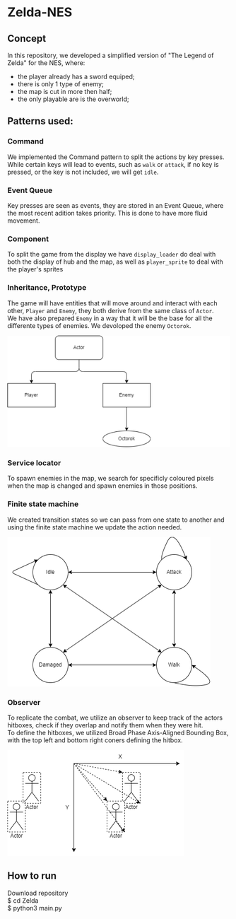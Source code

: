 # Zelda-NES

## Concept

In this repository, we developed a simplified version of "The Legend of Zelda" for the NES, where:
- the player already has a sword equiped;
- there is only 1 type of enemy;
- the map is cut in more then half;
- the only playable are is the overworld;

## Patterns used:

### Command

We implemented the Command pattern to split the actions by key presses. While certain keys will lead to events, such as `walk` or `attack`, if no key is pressed, or the key is not included, we will get `idle`.

###  Event Queue

Key presses are seen as events, they are stored in an Event Queue, where the most recent adition takes priority. This is done to have more fluid movement.

###  Component 

To split the game from the display we have `display_loader` do deal with both the display of hub and the map, as well as `player_sprite` to deal with the player's sprites

###  Inheritance, Prototype

The game will have entities that will move around and interact with each other, `Player` and `Enemy`, they both derive from the same class of `Actor`. \
We have also prepared `Enemy` in a way that it will be the base for all the differente types of enemies. We devoloped the enemy `Octorok`.

![Actors](Actors.png)

###  Service locator

To spawn enemies in the map, we search for specificly coloured pixels when the map is changed and spawn enemies in those positions.

###  Finite state machine

We created transition states so we can pass from one state to another and using the finite state machine we update the action needed.

![Player States](States.png)

###  Observer

To replicate the combat, we utilize an observer to keep track of the actors hitboxes, check if they overlap and notify them when they were hit. \
To define the hitboxes, we utilized Broad Phase Axis-Aligned Bounding Box, with the top left and bottom right coners defining the hitbox.

![Hitbox](Hitbox.png)

## How to run

Download repository \
\$ cd Zelda \
\$ python3 main.py